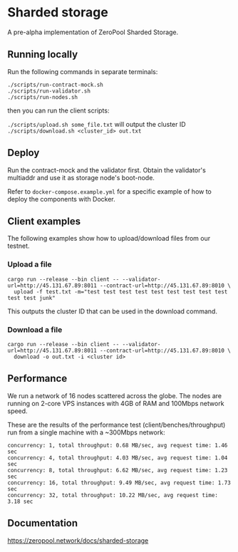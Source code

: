 # Sharded storage

A pre-alpha implementation of ZeroPool Sharded Storage.

## Running locally

Run the following commands in separate terminals:

`./scripts/run-contract-mock.sh`\
`./scripts/run-validator.sh`\
`./scripts/run-nodes.sh`

then you can run the client scripts:

`./scripts/upload.sh some_file.txt` will output the cluster ID\
`./scripts/download.sh <cluster_id> out.txt`

## Deploy

Run the contract-mock and the validator first. Obtain the validator's multiaddr and use it as storage node's
boot-node.

Refer to `docker-compose.example.yml` for a specific example of how to deploy the components with Docker.

## Client examples

The following examples show how to upload/download files from our testnet.

### Upload a file

```
cargo run --release --bin client -- --validator-url=http://45.131.67.89:8011 --contract-url=http://45.131.67.89:8010 \
  upload -f test.txt -m="test test test test test test test test test test test junk"
```

This outputs the cluster ID that can be used in the download command.

### Download a file

```
cargo run --release --bin client -- --validator-url=http://45.131.67.89:8011 --contract-url=http://45.131.67.89:8010 \
  download -o out.txt -i <cluster id>
```

## Performance

We run a network of 16 nodes scattered across the globe. The nodes are running on 2-core VPS instances with 4GB of RAM
and 100Mbps network speed.

These are the results of the performance test (client/benches/throughput) run from a single machine with a ~300Mbps
network:

```
concurrency: 1, total throughput: 0.68 MB/sec, avg request time: 1.46 sec
concurrency: 4, total throughput: 4.03 MB/sec, avg request time: 1.04 sec
concurrency: 8, total throughput: 6.62 MB/sec, avg request time: 1.23 sec
concurrency: 16, total throughput: 9.49 MB/sec, avg request time: 1.73 sec
concurrency: 32, total throughput: 10.22 MB/sec, avg request time: 3.18 sec
```

## Documentation

https://zeropool.network/docs/sharded-storage
